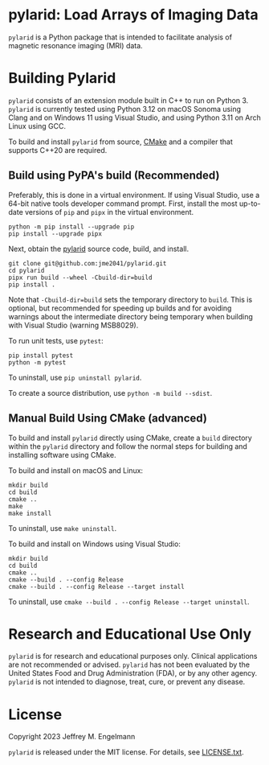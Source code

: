 # pylarid: Load Arrays of Imaging Data

`pylarid` is a Python package that is intended to facilitate analysis of
magnetic resonance imaging (MRI) data.

# Building Pylarid

`pylarid` consists of an extension module built in C++ to run on Python 3.
`pylarid` is currently tested using Python 3.12 on macOS Sonoma using Clang
and on Windows 11 using Visual Studio, and using Python 3.11 on Arch Linux
using GCC.

To build and install `pylarid` from source, [CMake](https://cmake.org) and a
compiler that supports C++20 are required.

## Build using PyPA's build (Recommended)

Preferably, this is done in a virtual environment. If using Visual Studio, use
a 64-bit native tools developer command prompt. First, install the most
up-to-date versions of `pip` and `pipx` in the virtual environment.

```
python -m pip install --upgrade pip
pip install --upgrade pipx
```

Next, obtain the [pylarid](https://github.com/jme2041/pylarid.git) source code,
build, and install.

```
git clone git@github.com:jme2041/pylarid.git
cd pylarid
pipx run build --wheel -Cbuild-dir=build
pip install .
```

Note that `-Cbuild-dir=build` sets the temporary directory to `build`. This is
optional, but recommended for speeding up builds and for avoiding warnings
about the intermediate directory being temporary when building with Visual
Studio (warning MSB8029).

To run unit tests, use `pytest`:

```
pip install pytest
python -m pytest
```

To uninstall, use `pip uninstall pylarid`.

To create a source distribution, use `python -m build --sdist`.

## Manual Build Using CMake (advanced)

To build and install `pylarid` directly using CMake, create a `build` directory
within the `pylarid` directory and follow the normal steps for building and
installing software using CMake.

To build and install on macOS and Linux:

```
mkdir build
cd build
cmake ..
make
make install
```

To uninstall, use `make uninstall`.

To build and install on Windows using Visual Studio:

```
mkdir build
cd build
cmake ..
cmake --build . --config Release
cmake --build . --config Release --target install
```

To uninstall, use `cmake --build . --config Release --target uninstall`.

# Research and Educational Use Only

`pylarid` is for research and educational purposes only. Clinical applications
are not recommended or advised. `pylarid` has not been evaluated by the United
States Food and Drug Administration (FDA), or by any other agency. `pylarid` is
not intended to diagnose, treat, cure, or prevent any disease.

# License

Copyright 2023 Jeffrey M. Engelmann

`pylarid` is released under the MIT license. For details, see
[LICENSE.txt](LICENSE.txt).
